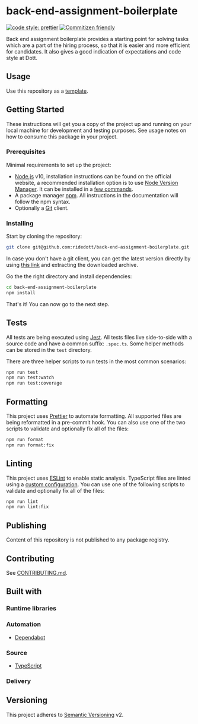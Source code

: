 # back-end-assignment-boilerplate

[![code style: prettier](https://img.shields.io/badge/code_style-prettier-ff69b4.svg)](https://github.com/prettier/prettier)
[![Commitizen friendly](https://img.shields.io/badge/commitizen-friendly-brightgreen.svg)](http://commitizen.github.io/cz-cli/)

Back end assignment boilerplate provides a starting point for solving tasks
which are a part of the hiring process, so that it is easier and more efficient
for candidates. It also gives a good indication of expectations and code style
at Dott.

## Usage

Use this repository as a
[template](https://help.github.com/en/github/creating-cloning-and-archiving-repositories/creating-a-repository-from-a-template).

## Getting Started

These instructions will get you a copy of the project up and running on your
local machine for development and testing purposes. See usage notes on how to
consume this package in your project.

### Prerequisites

Minimal requirements to set up the project:

- [Node.js](https://nodejs.org/en) v10, installation instructions can be found
  on the official website, a recommended installation option is to use
  [Node Version Manager](https://github.com/creationix/nvm#readme). It can be
  installed in a
  [few commands](https://nodejs.org/en/download/package-manager/#nvm).
- A package manager [npm](https://www.npmjs.com). All instructions in the
  documentation will follow the npm syntax.
- Optionally a [Git](https://git-scm.com) client.

### Installing

Start by cloning the repository:

```bash
git clone git@github.com:ridedott/back-end-assignment-boilerplate.git
```

In case you don't have a git client, you can get the latest version directly by
using
[this link](https://github.com/ridedott/back-end-assignment-boilerplate/archive/master.zip)
and extracting the downloaded archive.

Go the the right directory and install dependencies:

```bash
cd back-end-assignment-boilerplate
npm install
```

That's it! You can now go to the next step.

## Tests

All tests are being executed using [Jest](https://jestjs.io). All tests files
live side-to-side with a source code and have a common suffix: `.spec.ts`. Some
helper methods can be stored in the `test` directory.

There are three helper scripts to run tests in the most common scenarios:

```bash
npm run test
npm run test:watch
npm run test:coverage
```

## Formatting

This project uses [Prettier](https://prettier.io) to automate formatting. All
supported files are being reformatted in a pre-commit hook. You can also use one
of the two scripts to validate and optionally fix all of the files:

```bash
npm run format
npm run format:fix
```

## Linting

This project uses [ESLint](https://eslint.org) to enable static analysis.
TypeScript files are linted using a [custom configuration](./.eslintrc). You can
use one of the following scripts to validate and optionally fix all of the
files:

```bash
npm run lint
npm run lint:fix
```

## Publishing

Content of this repository is not published to any package registry.

## Contributing

See [CONTRIBUTING.md](./CONTRIBUTING.md).

## Built with

### Runtime libraries

### Automation

- [Dependabot](https://dependabot.com/)

### Source

- [TypeScript](https://www.typescriptlang.org)

### Delivery

## Versioning

This project adheres to [Semantic Versioning](http://semver.org) v2.
